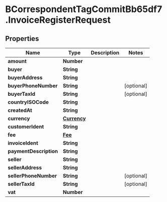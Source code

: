 # BCorrespondentTagCommitBb65df7.InvoiceRegisterRequest

## Properties

Name | Type | Description | Notes
------------ | ------------- | ------------- | -------------
**amount** | **Number** |  | 
**buyer** | **String** |  | 
**buyerAddress** | **String** |  | 
**buyerPhoneNumber** | **String** |  | [optional] 
**buyerTaxId** | **String** |  | [optional] 
**countryISOCode** | **String** |  | 
**createdAt** | **String** |  | 
**currency** | [**Currency**](Currency.md) |  | 
**customerIdent** | **String** |  | 
**fee** | [**Fee**](Fee.md) |  | 
**invoiceIdent** | **String** |  | 
**paymentDescription** | **String** |  | 
**seller** | **String** |  | 
**sellerAddress** | **String** |  | 
**sellerPhoneNumber** | **String** |  | [optional] 
**sellerTaxId** | **String** |  | [optional] 
**vat** | **Number** |  | 


